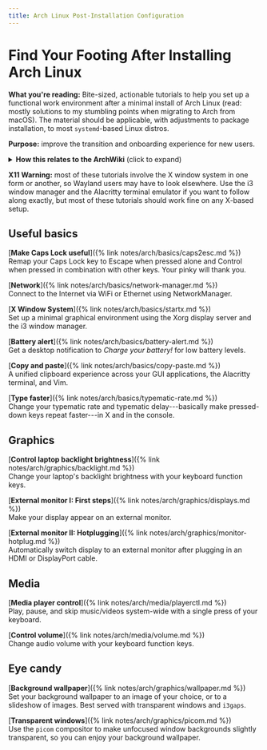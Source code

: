 ```yaml
---
title: Arch Linux Post-Installation Configuration
---
```


# Find Your Footing After Installing Arch Linux

**What you're reading:** Bite-sized, actionable tutorials to help you set up a functional work environment after a minimal install of Arch Linux
(read: mostly solutions to my stumbling points when migrating to Arch from macOS).
The material should be applicable, with adjustments to package installation, to most `systemd`-based Linux distros.

**Purpose:** improve the transition and onboarding experience for new users.

<details>
  <summary>
  <strong>How this relates to the ArchWiki</strong> (click to expand)
  </summary>
  <p>TLDR: The ArchWiki is the canonical resource for Arch-related information;
  these guides are my attempt to distill information from the ArchWiki, Arch forums, and my personal experience into self-contained, immediately actionable guides more friendly to new users.</p>

  <p>Longer version: I’ve tried to address the following issue:
  the ArchWiki, like the Unix <code class="language-plaintext highlighter-rouge">man</code> pages, is the best and fastest place to go when you know what you’re doing and what you’re looking for,
  but can be intimidating to new users because of the sheer amount of information and lack of strong opinions on how to approach a given topic.</p>

  <p>This series is <em>intentionally</em> opinionated, and leans towards a minimalistic setup of the i3 window manager with the X Window System.
  It aims to make you quickly functional by teaching atomic tasks in self-contained articles;
  I try to cover only the information you need to solve each task (while still understanding what you’re doing), and move supplemental information to external references.
  Individual articles are meant to be self-contained and immediately actionable.</p>

  <p>Spending hours hopping through the ArchWiki’s cross-referenced articles is great—that’s how I learned myself—but in hindsight I’d argue that it’s not excessive hand-holding to first walk a new user through reliably connecting to the Internet, using their monitor, copying and pasting text, and confidently performing the handful of other basic, generally taken-for-granted tasks needed to find your footing on Arch Linux.</p>
</details>

**X11 Warning:** most of these tutorials involve the X window system in one form or another, so Wayland users may have to look elsewhere.
Use the i3 window manager and the Alacritty terminal emulator if you want to follow along exactly, but most of these tutorials should work fine on any X-based setup.

## Useful basics

[**Make Caps Lock useful**]({% link notes/arch/basics/caps2esc.md %})
<br>
Remap your Caps Lock key to Escape when pressed alone and Control when pressed in combination with other keys.
Your pinky will thank you.

[**Network**]({% link notes/arch/basics/network-manager.md %})
<br>
Connect to the Internet via WiFi or Ethernet using NetworkManager.

[**X Window System**]({% link notes/arch/basics/startx.md %})
<br>
Set up a minimal graphical environment using the Xorg display server and the i3 window manager.

<!-- [**USB**]({% link notes/arch/basics/usb.md %}) -->
<!-- <br> -->
<!-- Read and write data from external USB drives. -->

[**Battery alert**]({% link notes/arch/basics/battery-alert.md %})
<br>
Get a desktop notification to *Charge your battery!* for low battery levels.

[**Copy and paste**]({% link notes/arch/basics/copy-paste.md %})
<br>
A unified clipboard experience across your GUI applications, the Alacritty terminal, and Vim.

[**Type faster**]({% link notes/arch/basics/typematic-rate.md %})
<br>
Change your typematic rate and typematic delay---basically make pressed-down keys repeat faster---in X and in the console.

## Graphics

[**Control laptop backlight brightness**]({% link notes/arch/graphics/backlight.md %})
<br>
Change your laptop's backlight brightness with your keyboard function keys.

[**External monitor I: First steps**]({% link notes/arch/graphics/displays.md %})
<br>
Make your display appear on an external monitor.

[**External monitor II: Hotplugging**]({% link notes/arch/graphics/monitor-hotplug.md %}) <br>
Automatically switch display to an external monitor after plugging in an HDMI or DisplayPort cable.

## Media

[**Media player control**]({% link notes/arch/media/playerctl.md %})
<br>
Play, pause, and skip music/videos system-wide with a single press of your keyboard.

[**Control volume**]({% link notes/arch/media/volume.md %})
<br>
Change audio volume with your keyboard function keys.

## Eye candy

[**Background wallpaper**]({% link notes/arch/graphics/wallpaper.md %})
<br>
Set your background wallpaper to an image of your choice, or to a slideshow of images.
Best served with transparent windows and `i3gaps`.

[**Transparent windows**]({% link notes/arch/graphics/picom.md %})
<br>
Use the `picom` compositor to make unfocused window backgrounds slightly transparent, so you can enjoy your background wallpaper.
